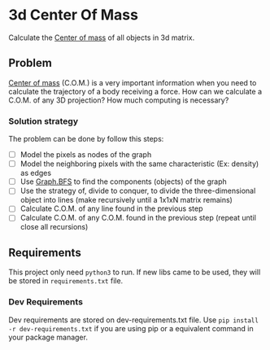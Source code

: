 # 3d Center Of Mass
Calculate the [Center of mass](https://en.wikipedia.org/wiki/Center_of_mass) of all objects in 3d matrix.

## Problem
[Center of mass](https://en.wikipedia.org/wiki/Center_of_mass) (C.O.M.) is a very important information when you need to calculate the trajectory of a body receiving a force.
How can we calculate a C.O.M. of any 3D projection? How much computing is necessary?

### Solution strategy
The problem can be done by follow this steps:
- [ ] Model the pixels as nodes of the graph  
- [ ] Model the neighboring pixels with the same characteristic (Ex: density) as edges
- [ ] Use [Graph.BFS](https://en.wikipedia.org/wiki/Breadth-first_search) to find the components (objects) of the graph
- [ ] Use the strategy of, divide to conquer, to divide the three-dimensional object into lines (make recursively until a 1x1xN matrix remains)
- [ ] Calculate C.O.M. of any line found in the previous step
- [ ] Calculate C.O.M. of any C.O.M. found in the previous step (repeat until close all recursions)

## Requirements
This project only need `python3` to run.
If new libs came to be used, they will be stored in `requirements.txt` file. 

### Dev Requirements
Dev requirements are stored on dev-requirements.txt file.
Use `pip install -r dev-requirements.txt` if you are using pip or a equivalent command in your package manager.
